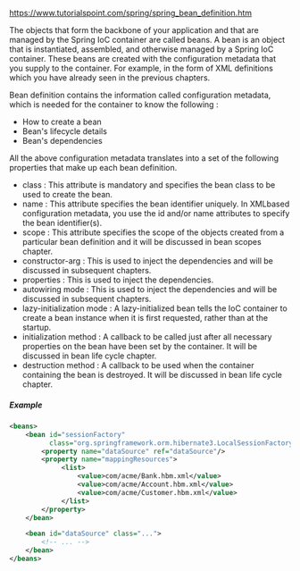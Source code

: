 https://www.tutorialspoint.com/spring/spring_bean_definition.htm  

The objects that form the backbone of your application and that are managed by the Spring IoC container are called beans. A bean is an object that is instantiated, assembled, and otherwise managed by a Spring IoC container. These beans are created with the configuration metadata that you supply to the container. For example, in the form of XML <bean/> definitions which you have already seen in the previous chapters.

Bean definition contains the information called configuration metadata, which is needed for the container to know the following :

* How to create a bean
* Bean's lifecycle details
* Bean's dependencies  

All the above configuration metadata translates into a set of the following properties that make up each bean definition.

* class : This attribute is mandatory and specifies the bean class to be used to create the bean.
* name : This attribute specifies the bean identifier uniquely. In XMLbased configuration metadata, you use the id and/or name attributes to specify the bean identifier(s).
* scope : This attribute specifies the scope of the objects created from a particular bean definition and it will be discussed in bean scopes chapter.
* constructor-arg : This is used to inject the dependencies and will be discussed in subsequent chapters.
* properties :  This is used to inject the dependencies.
* autowiring mode : This is used to inject the dependencies and will be discussed in subsequent chapters.
* lazy-initialization mode : A lazy-initialized bean tells the IoC container to create a bean instance when it is first requested, rather than at the startup.
* initialization method : A callback to be called just after all necessary properties on the bean have been set by the container. It will be discussed in bean life cycle chapter.
* destruction method : A callback to be used when the container containing the bean is destroyed. It will be discussed in bean life cycle chapter.

##### Example

```xml
<beans>
    <bean id="sessionFactory"
          class="org.springframework.orm.hibernate3.LocalSessionFactoryBean">
        <property name="dataSource" ref="dataSource"/>
        <property name="mappingResources">
             <list>
                 <value>com/acme/Bank.hbm.xml</value>
                 <value>com/acme/Account.hbm.xml</value>
                 <value>com/acme/Customer.hbm.xml</value>
             </list>
        </property>
    </bean>

    <bean id="dataSource" class="...">
        <!-- ... -->
    </bean>
</beans>
```

